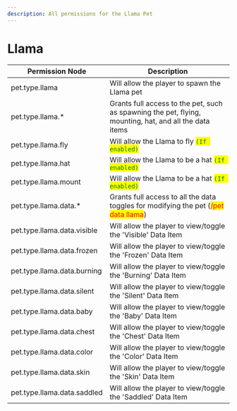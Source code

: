 ```yaml
---
description: All permissions for the Llama Pet
---
```



# Llama
| Permission Node | Description |
| - | - |
| pet.type.llama | Will allow the player to spawn the Llama pet |
| pet.type.llama.* | Grants full access to the pet, such as spawning the pet, flying, mounting, hat, and all the data items |
| pet.type.llama.fly | Will allow the Llama to fly <mark style="color:green;">`(If enabled)`</mark> |
| pet.type.llama.hat | Will allow the Llama to be a hat <mark style="color:green;">`(If enabled)`</mark> |
| pet.type.llama.mount | Will allow the Llama to be a hat <mark style="color:green;">`(If enabled)`</mark> |
| pet.type.llama.data.* | Grants full access to all the data toggles for modifying the pet (<mark style="color:red;">/pet data llama</mark>) |
| pet.type.llama.data.visible | Will allow the player to view/toggle the 'Visible' Data Item |
| pet.type.llama.data.frozen | Will allow the player to view/toggle the 'Frozen' Data Item |
| pet.type.llama.data.burning | Will allow the player to view/toggle the 'Burning' Data Item |
| pet.type.llama.data.silent | Will allow the player to view/toggle the 'Silent' Data Item |
| pet.type.llama.data.baby | Will allow the player to view/toggle the 'Baby' Data Item |
| pet.type.llama.data.chest | Will allow the player to view/toggle the 'Chest' Data Item |
| pet.type.llama.data.color | Will allow the player to view/toggle the 'Color' Data Item |
| pet.type.llama.data.skin | Will allow the player to view/toggle the 'Skin' Data Item |
| pet.type.llama.data.saddled | Will allow the player to view/toggle the 'Saddled' Data Item |

